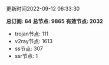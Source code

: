 更新时间2022-09-12 06:33:30

**总订阅: 64**
**总节点: 9865**
**有效节点: 2032**
- trojan节点: 111
- v2ray节点: 1613
- ss节点: 307
- ssr节点: 1
